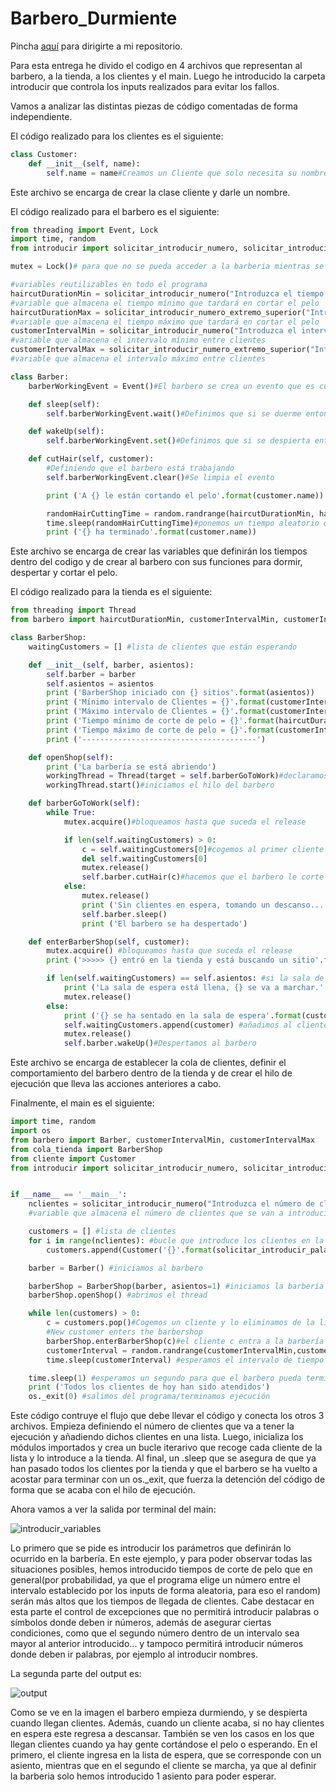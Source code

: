 # Barbero_Durmiente

Pincha [aquí](https://github.com/Xavitheforce/Barbero_Durmiente) para dirigirte a mi repositorio.

Para esta entrega he divido el codigo en 4 archivos que representan al barbero, a la tienda, a los clientes y el main. Luego he introducido la carpeta introducir que controla los inputs realizados para evitar los fallos.

Vamos a analizar las distintas piezas de código comentadas de forma independiente.

El código realizado para los clientes es el siguiente:

```python
class Customer:
	def __init__(self, name):
		self.name = name#Creamos un Cliente que solo necesita su nombre          
```

Este archivo se encarga de crear la clase cliente y darle un nombre.

El código realizado para el barbero es el siguiente:

```python
from threading import Event, Lock
import time, random
from introducir import solicitar_introducir_numero, solicitar_introducir_numero_extremo_superior

mutex = Lock()# para que no se pueda acceder a la barberia mientras se esta cortando el pelo

#variables reutilizables en todo el programa
haircutDurationMin = solicitar_introducir_numero("Introduzca el tiempo mínimo de corte de pelo")
#variable que almacena el tiempo mínimo que tardará en cortar el pelo
haircutDurationMax = solicitar_introducir_numero_extremo_superior("Introduzca el tiempo máximo de corte de pelo", haircutDurationMin)
#variable que almacena el tiempo máximo que tardará en cortar el pelo
customerIntervalMin = solicitar_introducir_numero("Introduzca el intervalo mínimo entre clientes")
#variable que almacena el intervalo mínimo entre clientes
customerIntervalMax = solicitar_introducir_numero_extremo_superior("Introduzca el intervalo máximo entre clientes", customerIntervalMin)
#variable que almacena el intervalo máximo entre clientes

class Barber:
	barberWorkingEvent = Event()#El barbero se crea un evento que es cuando está trabajando

	def sleep(self):
		self.barberWorkingEvent.wait()#Definimos que si se duerme entonces el evento se para

	def wakeUp(self):
		self.barberWorkingEvent.set()#Definimos que si se despierta entonces el evento se activa

	def cutHair(self, customer):
		#Definiendo que el barbero está trabajando
		self.barberWorkingEvent.clear()#Se limpia el evento

		print ('A {} le están cortando el pelo'.format(customer.name))

		randomHairCuttingTime = random.randrange(haircutDurationMin, haircutDurationMax+1)
		time.sleep(randomHairCuttingTime)#ponemos un tiempo aleatorio que tardará en cortar el pelo
		print ('{} ha terminado'.format(customer.name))        
```

Este archivo se encarga de crear las variables que definirán los tiempos dentro del codigo y de crear al barbero con sus funciones para dormir, despertar y cortar el pelo.

El código realizado para la tienda es el siguiente:

```python
from threading import Thread
from barbero import haircutDurationMin, customerIntervalMin, customerIntervalMax, mutex

class BarberShop:
	waitingCustomers = [] #lista de clientes que están esperando

	def __init__(self, barber, asientos):
		self.barber = barber
		self.asientos = asientos
		print ('BarberShop iniciado con {} sitios'.format(asientos))
		print ('Mínimo intervalo de Clientes = {}'.format(customerIntervalMin))
		print ('Máximo intervalo de Clientes = {}'.format(customerIntervalMax))
		print ('Tiempo mínimo de corte de pelo = {}'.format(haircutDurationMin))
		print ('Tiempo máximo de corte de pelo = {}'.format(customerIntervalMax))
		print ('---------------------------------------')

	def openShop(self):
		print ('La barbería se está abriendo')
		workingThread = Thread(target = self.barberGoToWork)#declaramos un hilo para que el barbero trabaje
		workingThread.start()#iniciamos el hilo del barbero

	def barberGoToWork(self):
		while True:
			mutex.acquire()#bloqueamos hasta que suceda el release

			if len(self.waitingCustomers) > 0:
				c = self.waitingCustomers[0]#cogemos al primer cliente y lo eliminamos de la lista
				del self.waitingCustomers[0]
				mutex.release()
				self.barber.cutHair(c)#hacemos que el barbero le corte el pelo al cliente escogido
			else:
				mutex.release()
				print ('Sin clientes en espera, tomando un descanso...')
				self.barber.sleep()
				print ('El barbero se ha despertado')

	def enterBarberShop(self, customer):
		mutex.acquire() #bloqueamos hasta que suceda el release
		print ('>>>>> {} entró en la tienda y está buscando un sitio'.format(customer.name))

		if len(self.waitingCustomers) == self.asientos: #si la sala de espera está llena
			print ('La sala de espera está llena, {} se va a marchar.'.format(customer.name))
			mutex.release()
		else:
			print ('{} se ha sentado en la sala de espera'.format(customer.name))
			self.waitingCustomers.append(customer) #añadimos al cliente a la lista de clientes en espera
			mutex.release()
			self.barber.wakeUp()#Despertamos al barbero       
```

Este archivo se encarga de establecer la cola de clientes, definir el comportamiento del barbero dentro de la tienda y de crear el hilo de ejecución que lleva las acciones anteriores a cabo.

Finalmente, el main es el siguiente:

```python
import time, random
import os
from barbero import Barber, customerIntervalMin, customerIntervalMax
from cola_tienda import BarberShop
from cliente import Customer
from introducir import solicitar_introducir_numero, solicitar_introducir_palabra


if __name__ == '__main__':
    nclientes = solicitar_introducir_numero("Introduzca el número de clientes que desea introducir")
    #variable que almacena el número de clientes que se van a introducir

    customers = [] #lista de clientes
    for i in range(nclientes): #bucle que introduce los clientes en la lista
        customers.append(Customer('{}'.format(solicitar_introducir_palabra("Introduzca el nombre del cliente"))))

    barber = Barber() #iniciamos al barbero

    barberShop = BarberShop(barber, asientos=1) #iniciamos la barbería con un asiento
    barberShop.openShop() #abrimos el thread

    while len(customers) > 0:
        c = customers.pop()#Cogemos un cliente y lo eliminamos de la lista
        #New customer enters the barbershop
        barberShop.enterBarberShop(c)#el cliente c entra a la barbería
        customerInterval = random.randrange(customerIntervalMin,customerIntervalMax+1) #generamos un intervalo aleatorio entre los dos valores
        time.sleep(customerInterval) #esperamos el intervalo de tiempo generado

    time.sleep(1) #esperamos un segundo para que el barbero pueda terminar de cortar el pelo
    print ('Todos los clientes de hoy han sido atendidos')
    os._exit(0) #salimos del programa/terminamos ejecución
```

Este código contruye el flujo que debe llevar el código y conecta los otros 3 archivos. Empieza definiendo el número de clientes que va a tener la ejecución y añadiendo dichos clientes en una lista. Luego, inicializa los módulos importados y crea un bucle iterarivo que recoge cada cliente de la lista y lo introduce a la tienda. Al final, un .sleep que se asegura de que ya han pasado todos los clientes por la tienda y que el barbero se ha vuelto a acostar para terminar con un os._exit, que fuerza la detención del código de forma que se acaba con el hilo de ejecución.

Ahora vamos a ver la salida por terminal del main:

![introducir_variables](https://user-images.githubusercontent.com/91721699/225333448-b4a94ede-0c53-40e9-92ee-d58711428601.png)

Lo primero que se pide es introducir los parámetros que definirán lo ocurrido en la barbería. En este ejemplo, y para poder observar todas las situaciones posibles, hemos introducido tiempos de corte de pelo que en general(por probabilidad, ya que el programa elige un número entre el intervalo establecido por los inputs de forma aleatoria, para eso el random) serán más altos que los tiempos de llegada de clientes. Cabe destacar en esta parte el control de excepciones que no permitirá introducir palabras o símbolos donde deben ir números, además de asegurar ciertas condiciones, como que el segundo número dentro de un intervalo sea mayor al anterior introducido... y tampoco permitirá introducir números donde deben ir palabras, por ejemplo al introducir nombres.

La segunda parte del output es:

![output](https://user-images.githubusercontent.com/91721699/225335153-19e4ee4e-2616-4afe-9d01-b5afd5bab1ec.png)

Como se ve en la imagen el barbero empieza durmiendo, y se despierta cuando llegan clientes. Además, cuando un cliente acaba, si no hay clientes en espera este regresa a descansar. También se ven los casos en los que llegan clientes cuando ya hay gente cortándose el pelo o esperando. En el primero, el cliente ingresa en la lista de espera, que se corresponde con un asiento, mientras que en el segundo el cliente se marcha, ya que al definir la barberia solo hemos introducido 1 asiento para poder esperar.
